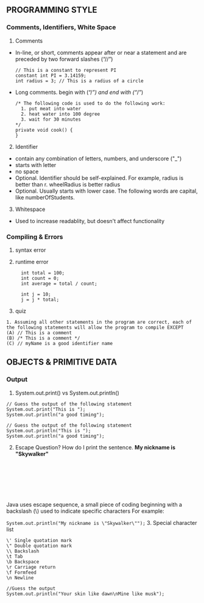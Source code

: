 ## PROGRAMMING STYLE
### Comments, Identifiers, White Space
1. Comments
  - In-line, or short, comments appear after or near a statement and are preceded by two forward slashes (“//”) 
    ````
    // This is a constant to represent PI
    constant int PI = 3.14159;
    int radius = 3; // This is a radius of a circle
    ````
  - Long comments. begin with (“/*”) and end with (“*/”)
    ````
    /* The following code is used to do the following work:
      1. put meat into water
      2. heat water into 100 degree
      3. wait for 30 minutes
    */
    private void cook() {
    }
    ````
2. Identifier
  - contain any combination of letters, numbers, and underscore ("_")
  - starts with letter
  - no space
  - Optional. Identifier should be self-explained. For example, radius is better than r. wheelRadius is better radius
  - Optional. Usually starts with lower case. The following words are capital, like numberOfStudents. 
3. Whitespace
  - Used to increase readablity, but doesn't affect functionality
  
### Compiling & Errors
1. syntax error
2. runtime error

   ````
     int total = 100;
     int count = 0;
     int average = total / count;
   ````

   ````
     int j = 10;
     j = j * total;
   ````
3. quiz 
  ````
  1. Assuming all other statements in the program are correct, each of the following statements will allow the program to compile EXCEPT
  (A) // This is a comment
  (B) /* This is a comment */
  (C) // myName is a good identifier name
  ````
## OBJECTS & PRIMITIVE DATA
### Output
1. System.out.print() vs System.out.println()
  ````
  // Guess the output of the following statement
  System.out.print("This is ");
  System.out.println("a good timing");
  
  // Guess the output of the following statement
  System.out.println("This is ");
  System.out.println("a good timing");
  ````
2. Escape
  Question? How do I print the sentence. **My nickname is "Skywalker"**
  <br/>
  <br/>
  <br/>
  <br/>
  <br/>
  <br/> 
  Java uses escape sequence, a small piece of coding beginning with a backslash (\) used to indicate specific characters
  For example:
  
  ````System.out.println("My nickname is \"Skywalker\"");````
3. Special character list
  ````
  \' Single quotation mark
  \" Double quotation mark
  \\ Backslash
  \t Tab
  \b Backspace
  \r Carriage return
  \f Formfeed
  \n Newline
  ````
  
  ````
  //Guess the output
  System.out.println("Your skin like dawn\nMine like musk");
  ````
